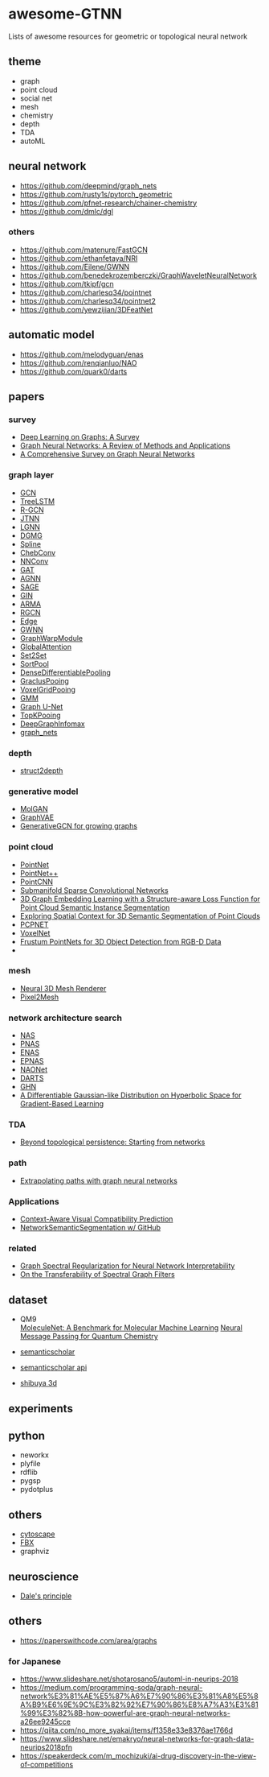 # awesome-GTNN
Lists of awesome resources for geometric or topological neural network

## theme
* graph
* point cloud
* social net
* mesh
* chemistry
* depth
* TDA
* autoML

## neural network
* https://github.com/deepmind/graph_nets
* https://github.com/rusty1s/pytorch_geometric
* https://github.com/pfnet-research/chainer-chemistry
* https://github.com/dmlc/dgl

### others
* https://github.com/matenure/FastGCN
* https://github.com/ethanfetaya/NRI
* https://github.com/Eilene/GWNN
* https://github.com/benedekrozemberczki/GraphWaveletNeuralNetwork
* https://github.com/tkipf/gcn
* https://github.com/charlesq34/pointnet
* https://github.com/charlesq34/pointnet2
* https://github.com/yewzijian/3DFeatNet

## automatic model
* https://github.com/melodyguan/enas
* https://github.com/renqianluo/NAO
* https://github.com/quark0/darts

## papers
### survey
* [Deep Learning on Graphs: A Survey](https://arxiv.org/abs/1812.04202)
* [Graph Neural Networks: A Review of Methods and Applications](https://arxiv.org/abs/1812.08434)
* [A Comprehensive Survey on Graph Neural Networks](https://arxiv.org/abs/1901.00596)

### graph layer
* [GCN](https://arxiv.org/abs/1609.02907)
* [TreeLSTM](https://arxiv.org/abs/1503.00075)
* [R-GCN](https://arxiv.org/abs/1703.06103)
* [JTNN](https://arxiv.org/abs/1802.04364)
* [LGNN](https://arxiv.org/abs/1705.08415)
* [DGMG](https://arxiv.org/abs/1803.03324)
* [Spline](https://arxiv.org/abs/1711.08920)
* [ChebConv](https://arxiv.org/abs/1606.09375)
* [NNConv](https://arxiv.org/abs/1704.01212)
* [GAT](https://arxiv.org/abs/1710.10903)
* [AGNN](https://arxiv.org/abs/1803.03735)
* [SAGE](https://arxiv.org/abs/1706.02216)
* [GIN](https://arxiv.org/abs/1810.00826)
* [ARMA](https://arxiv.org/abs/1901.01343)
* [RGCN](https://arxiv.org/abs/1703.06103)
* [Edge](https://arxiv.org/abs/1801.07829)
* [GWNN](https://openreview.net/forum?id=H1ewdiR5tQ)
* [GraphWarpModule](https://arxiv.org/abs/1902.01020)
* [GlobalAttention](https://arxiv.org/abs/1511.05493)
* [Set2Set](https://arxiv.org/abs/1511.06391)
* [SortPool](https://www.cse.wustl.edu/~muhan/papers/AAAI_2018_DGCNN.pdf)
* [DenseDifferentiablePooling](https://arxiv.org/abs/1806.08804)
* [GraclusPooing](http://www.cs.utexas.edu/users/inderjit/public_papers/multilevel_pami.pdf)
* [VoxelGridPooing](https://arxiv.org/abs/1704.02901)
* [GMM](https://arxiv.org/abs/1611.08402)
* [Graph U-Net](https://openreview.net/forum?id=HJePRoAct7)
* [TopKPooing](https://arxiv.org/abs/1811.01287)
* [DeepGraphInfomax](https://arxiv.org/abs/1809.10341)
* [graph_nets](https://arxiv.org/abs/1806.01261)

### depth
* [struct2depth](https://arxiv.org/abs/1811.06152)

### generative model
* [MolGAN](https://arxiv.org/abs/1805.11973)
* [GraphVAE](https://arxiv.org/abs/1802.03480)
* [GenerativeGCN for growing graphs](https://arxiv.org/abs/1903.02640)

### point cloud
* [PointNet](https://arxiv.org/abs/1612.00593)
* [PointNet++](https://arxiv.org/abs/1706.02413)
* [PointCNN](https://arxiv.org/abs/1801.07791)
* [Submanifold Sparse Convolutional Networks](https://arxiv.org/abs/1706.01307)
* [3D Graph Embedding Learning with a Structure-aware Loss Function
for Point Cloud Semantic Instance Segmentation](https://arxiv.org/abs/1902.05247)
* [Exploring Spatial Context for 3D Semantic Segmentation of Point Clouds](https://arxiv.org/abs/1802.01500)
* [PCPNET](https://arxiv.org/abs/1710.04954)
* [VoxelNet](https://arxiv.org/abs/1711.06396)
* [Frustum PointNets for 3D Object Detection from RGB-D Data](https://arxiv.org/abs/1711.08488)
*
### mesh
* [Neural 3D Mesh Renderer](https://arxiv.org/abs/1711.07566)
* [Pixel2Mesh](https://arxiv.org/abs/1804.01654)

### network architecture search
* [NAS](https://arxiv.org/abs/1707.07012)
* [PNAS](https://arxiv.org/abs/1712.00559)
* [ENAS](https://arxiv.org/abs/1802.03268)
* [EPNAS](https://arxiv.org/abs/1808.00391)
* [NAONet](https://arxiv.org/abs/1808.07233)
* [DARTS](https://arxiv.org/abs/1806.09055)
* [GHN](https://arxiv.org/abs/1810.05749)
* [A Differentiable Gaussian-like Distribution on Hyperbolic Space for Gradient-Based Learning](https://arxiv.org/abs/1902.02992)


### TDA
* [Beyond topological persistence: Starting from networks](https://arxiv.org/abs/1901.08051v1)

### path
* [Extrapolating paths with graph neural networks](https://arxiv.org/abs/1903.07518)

### Applications
* [Context-Aware Visual Compatibility Prediction](https://arxiv.org/abs/1902.03646)
* [NetworkSemanticSegmentation w/ GitHub](https://arxiv.org/abs/1902.05220v1)

### related
* [Graph Spectral Regularization for Neural Network Interpretability](https://arxiv.org/abs/1810.00424)
* [On the Transferability of Spectral Graph Filters](https://arxiv.org/abs/1901.10524)

## dataset
* QM9  
  [MoleculeNet: A Benchmark for Molecular Machine Learning](https://arxiv.org/abs/1703.00564)
  [Neural Message Passing for Quantum Chemistry](https://arxiv.org/abs/1704.01212)

* [semanticscholar](http://labs.semanticscholar.org/corpus/)
* [semanticscholar api](http://api.semanticscholar.org/)
* [shibuya 3d](https://3dcel.com/study/case01/)
## experiments



## python
* neworkx
* plyfile
* rdflib
* pygsp
* pydotplus

## others
* [cytoscape](https://cytoscape.org/index.html)
* [FBX](https://www.autodesk.com/products/fbx/overview)
* graphviz

## neuroscience
* [Dale's principle](https://en.wikipedia.org/wiki/Dale%27s_principle)


## others
* https://paperswithcode.com/area/graphs
### for Japanese
* https://www.slideshare.net/shotarosano5/automl-in-neurips-2018
* https://medium.com/programming-soda/graph-neural-network%E3%81%AE%E5%87%A6%E7%90%86%E3%81%A8%E5%8A%B9%E6%9E%9C%E3%82%92%E7%90%86%E8%A7%A3%E3%81%99%E3%82%8B-how-powerful-are-graph-neural-networks-a26ee9245cce 
* https://qiita.com/no_more_syakai/items/f1358e33e8376ae1766d
* https://www.slideshare.net/emakryo/neural-networks-for-graph-data-neurips2018pfn
* https://speakerdeck.com/m_mochizuki/ai-drug-discovery-in-the-view-of-competitions 
